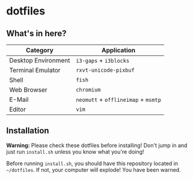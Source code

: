 # dotfiles

## What's in here?

| Category 						| Application																	|
| ------------------- | ------------------------------------------- |
| Desktop Environment | `i3-gaps` + `i3blocks`											|
| Terminal Emulator		| `rxvt-unicode-pixbuf` 											|
| Shell 							| `fish`                                     	|
| Web Browser 				| `chromium`   																|
| E-Mail 							| `neomutt` + `offlineimap` + `msmtp` 				|
| Editor 							| `vim` 																			|


## Installation

**Warning:** Please check these dotfiles before installing! Don't jump in and just run `install.sh` unless you know what you're doing!

Before running `install.sh`, you should have this repository located in `~/dotfiles`. If not, your computer will explode! You have been warned.


[oh-my-zsh]: https://github.com/robbyrussell/oh-my-zsh
[powerlevel9k]: https://github.com/bhilburn/powerlevel9k

